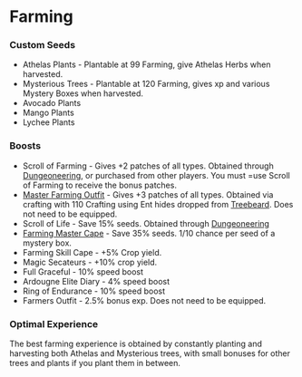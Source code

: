 # Farming

### Custom Seeds

* Athelas Plants - Plantable at 99 Farming, give Athelas Herbs when harvested.
* Mysterious Trees - Plantable at 120 Farming, gives xp and various Mystery Boxes when harvested.
* Avocado Plants
* Mango Plants
* Lychee Plants

### Boosts

* Scroll of Farming - Gives +2 patches of all types. Obtained through [Dungeoneering](dungeoneering-training/dg-rewards.md#buyable-boosts-utility), or purchased from other players. You must =use Scroll of Farming to receive the bonus patches.
* [Master Farming Outfit](../custom-items/equippables.md#master-farmer-outfit) - Gives +3 patches of all types. Obtained via crafting with 110 Crafting using Ent hides dropped from [Treebeard](../bosses/treebeard.md). Does not need to be equipped.
* Scroll of Life - Save 15% seeds. Obtained through [Dungeoneering](dungeoneering-training/dg-rewards.md#buyable-boosts-utility)
* [Farming Master Cape](../custom-items/equippables.md#master-capes) - Save 35% seeds. 1/10 chance per seed of a mystery box.
* Farming Skill Cape - +5% Crop yield.
* Magic Secateurs - +10% crop yield.
* Full Graceful - 10% speed boost
* Ardougne Elite Diary - 4% speed boost
* Ring of Endurance - 10% speed boost
* Farmers Outfit - 2.5% bonus exp. Does not need to be equipped.

### Optimal Experience

The best farming experience is obtained by constantly planting and harvesting both Athelas and Mysterious trees, with small bonuses for other trees and plants if you plant them in between.
